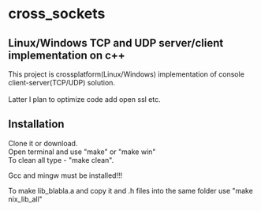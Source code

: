 # cross_sockets
<h2>Linux/Windows TCP and UDP server/client implementation on c++</h2>

This project is crossplatform(Linux/Windows) implementation of
console client-server(TCP/UDP) solution. <br>
<br>
Latter I plan to optimize code add open ssl etc.<br>

<h2>Installation</h2>
Clone it or download.<br>
Open terminal and use "make" or "make win"<br>
To clean all type - "make clean".

Gcc and mingw must be installed!!!<br>

To make lib_blabla.a and copy it and .h files into the same folder
use "make nix_lib_all"<br>
